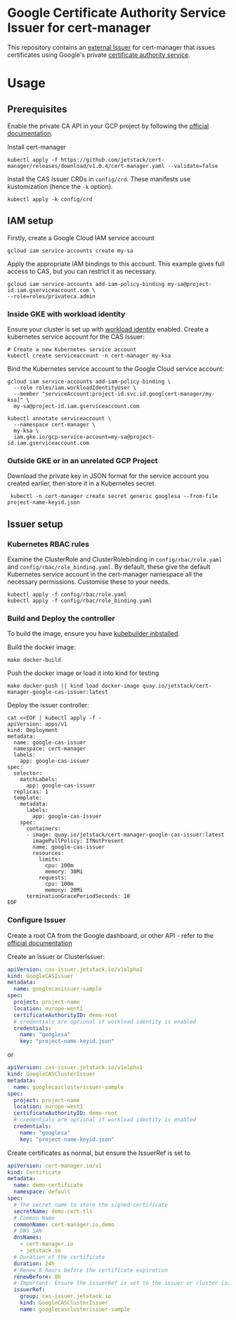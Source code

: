 # Google Certificate Authority Service Issuer for cert-manager

This repository contains an [external Issuer](https://cert-manager.io/docs/contributing/external-issuers/)
for cert-manager that issues certificates using Google's private
[certificate authority service](https://cloud.google.com/certificate-authority-service/).

# Usage

## Prerequisites

Enable the private CA API in your GCP project by following the
[official documentation](https://cloud.google.com/certificate-authority-service/docs/quickstart).

Install cert-manager
```shell
kubectl apply -f https://github.com/jetstack/cert-manager/releases/download/v1.0.4/cert-manager.yaml --validate=false
```

Install the CAS Issuer CRDs in `config/crd`. These manifests use kustomization (hence the `-k` option).

```shell
kubectl apply -k config/crd
```

## IAM setup

Firstly, create a Google Cloud IAM service account

```shell
gcloud iam service-accounts create my-sa
```

Apply the appropriate IAM bindings to this account. This example
gives full access to CAS, but you can restrict it as necessary.

```shell
gcloud iam service-accounts add-iam-policy-binding my-sa@project-id.iam.gserviceaccount.com \
--role=roles/privateca.admin
```

### Inside GKE with workload identity

Ensure your cluster is set up with
[workload identity](https://cloud.google.com/kubernetes-engine/docs/how-to/workload-identity)
enabled. Create a kubernetes service account for the CAS Issuer:

```shell
# Create a new Kubernetes service account
kubectl create serviceaccount -n cert-manager my-ksa
```

Bind the Kubernetes service account to the Google Cloud service account:

```shell
gcloud iam service-accounts add-iam-policy-binding \
  --role roles/iam.workloadIdentityUser \
  --member "serviceAccount:project-id.svc.id.goog[cert-manager/my-ksa]" \
  my-sa@project-id.iam.gserviceaccount.com

kubectl annotate serviceaccount \
  --namespace cert-manager \
  my-ksa \
  iam.gke.io/gcp-service-account=my-sa@project-id.iam.gserviceaccount.com
```

### Outside GKE or in an unrelated GCP Project

Download the private key in JSON format for the service account you created earlier,
then store it in a Kubernetes secret.

```shell
 kubectl -n cert-manager create secret generic googlesa --from-file project-name-keyid.json 
```

## Issuer setup

### Kubernetes RBAC rules

Examine the ClusterRole and ClusterRolebinding in `config/rbac/role.yaml` and
`config/rbac/role_binding.yaml`. By default, these give the default Kubernetes service
account in the cert-manager namespace all the necessary permissions. Customise these to your needs.

```shell
kubectl apply -f config/rbac/role.yaml
kubectl apply -f config/rbac/role_binding.yaml
```

### Build and Deploy the controller

To build the image, ensure you have
[kubebuilder inbstalled](https://book.kubebuilder.io/quick-start.html#installation).

Build the docker image:

```shell
make docker-build
```

Push the docker image or load it into kind for testing
```shell
make docker-push || kind load docker-image quay.io/jetstack/cert-manager-google-cas-issuer:latest
```

Deploy the issuer controller:
```shell
cat <<EOF | kubectl apply -f -
apiVersion: apps/v1
kind: Deployment
metadata:
  name: google-cas-issuer
  namespace: cert-manager
  labels:
    app: google-cas-issuer
spec:
  selector:
    matchLabels:
      app: google-cas-issuer
  replicas: 1
  template:
    metadata:
      labels:
        app: google-cas-issuer
    spec:
      containers:
      - image: quay.io/jetstack/cert-manager-google-cas-issuer:latest
        imagePullPolicy: IfNotPresent
        name: google-cas-issuer
        resources:
          limits:
            cpu: 100m
            memory: 30Mi
          requests:
            cpu: 100m
            memory: 20Mi
      terminationGracePeriodSeconds: 10
EOF
```

### Configure Issuer

Create a root CA from the Google dashboard, or other API - refer to the
[official documentation](https://cloud.google.com/certificate-authority-service/docs/creating-certificate-authorities)

Create an Issuer or ClusterIssuer:

```yaml
apiVersion: cas-issuer.jetstack.io/v1alpha1
kind: GoogleCASIssuer
metadata:
  name: googlecasissuer-sample
spec:
  project: project-name
  location: europe-west1
  certificateAuthorityID: demo-root
  # credentials are optional if workload identity is enabled
  credentials:
    name: "googlesa"
    key: "project-name-keyid.json"
```

or

```yaml
apiVersion: cas-issuer.jetstack.io/v1alpha1
kind: GoogleCASClusterIssuer
metadata:
  name: googlecasclusterissuer-sample
spec:
  project: project-name
  location: europe-west1
  certificateAuthorityID: demo-root
  # credentials are optional if workload identity is enabled
  credentials:
    name: "googlesa"
    key: "project-name-keyid.json"
```

Create certificates as normal, but ensure the IssuerRef is set to

```yaml
apiVersion: cert-manager.io/v1
kind: Certificate
metadata:
  name: demo-certificate
  namespace: default
spec:
  # The secret name to store the signed certificate
  secretName: demo-cert-tls
  # Common Name
  commonName: cert-manager.io.demo
  # DNS SAN
  dnsNames:
    - cert-manager.io
    - jetstack.io
  # Duration of the certificate
  duration: 24h
  # Renew 8 hours before the certificate expiration
  renewBefore: 8h
  # Important: Ensure the issuerRef is set to the issuer or cluster issuer configured earlier
  issuerRef:
    group: cas-issuer.jetstack.io
    kind: GoogleCASClusterIssuer
    name: googlecasclusterissuer-sample
```
